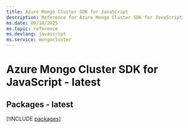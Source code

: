```yaml
---
title: Azure Mongo Cluster SDK for JavaScript
description: Reference for Azure Mongo Cluster SDK for JavaScript
ms.date: 09/18/2025
ms.topic: reference
ms.devlang: javascript
ms.service: mongocluster
---
```

# Azure Mongo Cluster SDK for JavaScript - latest
## Packages - latest
[!INCLUDE [packages](mongo-cluster-index.md)]